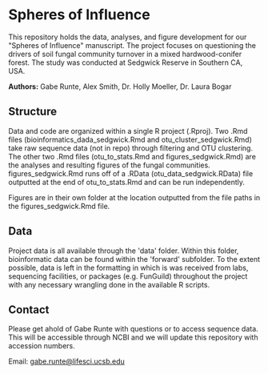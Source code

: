 # Spheres of Influence
This repository holds the data, analyses, and figure development for our "Spheres of Influence" manuscript. The project focuses on questioning the drivers of soil fungal community turnover in a mixed hardwood-conifer forest. The study was conducted at Sedgwick Reserve in Southern CA, USA.

**Authors:**
Gabe Runte,
Alex Smith,
Dr. Holly Moeller,
Dr. Laura Bogar

## Structure
Data and code are organized within a single R project (.Rproj). Two .Rmd files (bioinformatics_dada_sedgwick.Rmd and otu_cluster_sedgwick.Rmd) take raw sequence data (not in repo) through filtering and OTU clustering. The other two .Rmd files (otu_to_stats.Rmd and figures_sedgwick.Rmd) are the analyses and resulting figures of the fungal communities. figures_sedgwick.Rmd runs off of a .RData (otu_data_sedgwick.RData) file outputted at the end of otu_to_stats.Rmd and can be run independently. 

Figures are in their own folder at the location outputted from the file paths in the figures_sedgwick.Rmd file. 

## Data
Project data is all available through the 'data' folder. Within this folder, bioinformatic data can be found within the 'forward' subfolder. To the extent possible, data is left in the formatting in which is was received from labs, sequencing facilities, or packages (e.g. FunGuild) throughout the project with any necessary wrangling done in the available R scripts. 

## Contact
Please get ahold of Gabe Runte with questions or to access sequence data. This will be accessible through NCBI and we will update this repository with accession numbers. 

Email: gabe.runte@lifesci.ucsb.edu
